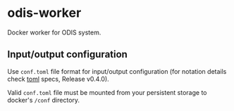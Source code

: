 # odis-worker
Docker worker for ODIS system.

## Input/output configuration
Use `conf.toml` file format for input/output configuration (for notation details check [toml](https://github.com/toml-lang/toml) specs, Release v0.4.0).

Valid `conf.toml` file must be mounted from your persistent storage to docker's `/conf` directory.
